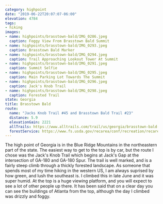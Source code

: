 ```yaml
---
category: highpoint
date: "2019-06-22T20:07:07-06:00"
elevation: 4784
tags: 
- hiking
images:
- name: highpoints/brasstown-bald/IMG_0286.jpeg
  caption: Foggy View From Brasstown Bald Summit
- name: highpoints/brasstown-bald/IMG_0293.jpeg
  caption: Brasstown Bald Marker
- name: highpoints/brasstown-bald/IMG_0294.jpeg
  caption: Trail Approaching Lookout Tower At Summit
- name: highpoints/brasstown-bald/IMG_0291.jpeg
  caption: Summit Selfie
- name: highpoints/brasstown-bald/IMG_0295.jpeg
  caption: Main Parking Lot Towards The Summit
- name: highpoints/brasstown-bald/IMG_0296.jpeg
  caption: Jack's Knob Trail
- name: highpoints/brasstown-bald/IMG_0298.jpeg
  caption: Forested Trail
state: Georgia
title: Brasstown Bald
route:
  name: "Jacks Knob Trail #45 and Brasstown Bald Trail #23"
  distance: 5.9
  elevationGain: 2221
  allTrails: https://www.alltrails.com/trail/us/georgia/brasstown-bald-via-jack-s-gap
  forestService: https://www.fs.usda.gov/recarea/conf/recreation/recarea/?recid=10542
---
```

The high point of Georgia is in the Blue Ridge Mountains in the northeastern part of the state.  The easiest way to get to the top is by car, but the route I chose was the Jack's Knob Trail which begins at Jack's Gap at the intersection of GA-180 and GA-180 Spur.  The trail is well marked, and is a fairly steep climb through a thickly forested landscape.  As someone that spends most of my time hiking in the western US, I am always suprised by how green, and lush the southeast is.  I climbed this in late June and it was super humid.  At the top is a huge viewing platform, and you will expect to see a lot of other people up there.  It has been said that on a clear day you can see the buildings of Atlanta from the top, although the day I climbed was drizzly and foggy.
